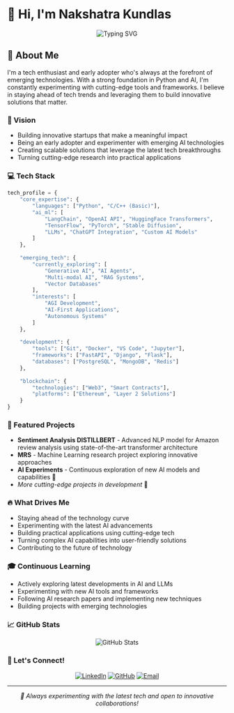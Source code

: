 # 👋 Hi, I'm Nakshatra Kundlas

<div align="center">
  <img src="https://readme-typing-svg.herokuapp.com?font=Fira+Code&size=32&duration=2800&pause=2000&color=00F7FF&center=true&vCenter=true&width=940&lines=Python+%26+AI+Specialist;Early+AI+Tech+Adopter;Startup+Builder+%26+Tech+Explorer" alt="Typing SVG" />
</div>

## 🚀 About Me

I'm a tech enthusiast and early adopter who's always at the forefront of emerging technologies. With a strong foundation in Python and AI, I'm constantly experimenting with cutting-edge tools and frameworks. I believe in staying ahead of tech trends and leveraging them to build innovative solutions that matter.

### 🎯 Vision
- Building innovative startups that make a meaningful impact
- Being an early adopter and experimenter with emerging AI technologies
- Creating scalable solutions that leverage the latest tech breakthroughs
- Turning cutting-edge research into practical applications

### 💻 Tech Stack

```python
tech_profile = {
    "core_expertise": {
        "languages": ["Python", "C/C++ (Basic)"],
        "ai_ml": [
            "LangChain", "OpenAI API", "HuggingFace Transformers",
            "TensorFlow", "PyTorch", "Stable Diffusion",
            "LLMs", "ChatGPT Integration", "Custom AI Models"
        ]
    },
    
    "emerging_tech": {
        "currently_exploring": [
            "Generative AI", "AI Agents",
            "Multi-modal AI", "RAG Systems",
            "Vector Databases"
        ],
        "interests": [
            "AGI Development",
            "AI-First Applications",
            "Autonomous Systems"
        ]
    },
    
    "development": {
        "tools": ["Git", "Docker", "VS Code", "Jupyter"],
        "frameworks": ["FastAPI", "Django", "Flask"],
        "databases": ["PostgreSQL", "MongoDB", "Redis"]
    },
    
    "blockchain": {
        "technologies": ["Web3", "Smart Contracts"],
        "platforms": ["Ethereum", "Layer 2 Solutions"]
    }
}
```

### 🌟 Featured Projects

- **Sentiment Analysis DISTILLBERT** - Advanced NLP model for Amazon review analysis using state-of-the-art transformer architecture
- **MRS** - Machine Learning research project exploring innovative approaches
- **AI Experiments** - Continuous exploration of new AI models and capabilities 🧪
- *More cutting-edge projects in development* 🚀

### 🔥 What Drives Me

- Staying ahead of the technology curve
- Experimenting with the latest AI advancements
- Building practical applications using cutting-edge tech
- Turning complex AI capabilities into user-friendly solutions
- Contributing to the future of technology

### 🎓 Continuous Learning

- Actively exploring latest developments in AI and LLMs
- Experimenting with new AI tools and frameworks
- Following AI research papers and implementing new techniques
- Building projects with emerging technologies

### 📈 GitHub Stats

<div align="center">
  <img src="https://github-readme-stats.vercel.app/api?username=zburgers&show_icons=true&theme=radical" alt="GitHub Stats" />
</div>

### 🤝 Let's Connect!

<div align="center">
  
[![LinkedIn](https://img.shields.io/badge/LinkedIn-0077B5?style=for-the-badge&logo=linkedin&logoColor=white)](https://www.linkedin.com/in/nakshatra-kundlas-7a33a9170/)
[![GitHub](https://img.shields.io/badge/GitHub-100000?style=for-the-badge&logo=github&logoColor=white)](https://github.com/zburgers)
[![Email](https://img.shields.io/badge/Email-D14836?style=for-the-badge&logo=gmail&logoColor=white)](mailto:nakshatra.kundlas@outlook.com)

</div>

---

<div align="center">
  <i>🚀 Always experimenting with the latest tech and open to innovative collaborations!</i>
</div>
